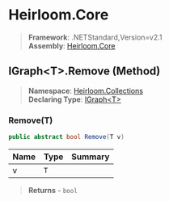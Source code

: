 # Heirloom.Core

> **Framework**: .NETStandard,Version=v2.1  
> **Assembly**: [Heirloom.Core][0]

## IGraph\<T>.Remove (Method)

> **Namespace**: [Heirloom.Collections][0]  
> **Declaring Type**: [IGraph\<T>][1]

### Remove(T)

```cs
public abstract bool Remove(T v)
```

| Name | Type | Summary |
|------|------|---------|
| v    | `T`  |         |

> **Returns** - `bool`

[0]: ../../../Heirloom.Core.md
[1]: ../IGraph[T].md
